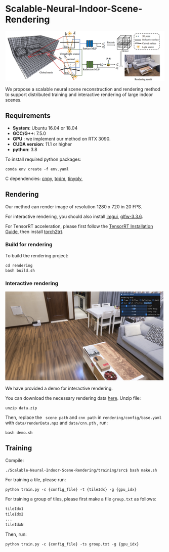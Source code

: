 # Scalable-Neural-Indoor-Scene-Rendering

![](./pics/pipeline.png)

<!-- ### [Project Page](xxx) | [Video](xxx) | [Paper](xxx)  -->

We propose a scalable neural scene reconstruction and rendering method to support distributed training and interactive rendering of large indoor scenes.



## Requirements

+ **System**: Ubuntu 16.04 or 18.04
+ **GCC/G++**: 7.5.0 
+ **GPU** : we implement our method on RTX 3090. 
+ **CUDA version**: 11.1 or higher
+ **python**: 3.8 

To install required python packages:

```shell
conda env create -f env.yaml
```

C dependencies: [cnpy](https://github.com/rogersce/cnpy), [tqdm](https://github.com/tqdm/tqdm.cpp), [tinyply](https://github.com/ddiakopoulos/tinyply), 

## Rendering

Our method can render image of resolution 1280 x 720 in 20 FPS. 

For interactive rendering, you should also install [imgui](https://github.com/ocornut/imgui), [glfw-3.3.6](https://github.com/glfw/glfw).

For TensorRT acceleration, please first follow the [TensorRT Installation Guide](https://docs.nvidia.com/deeplearning/tensorrt/install-guide/index.html), then install [torch2trt](https://github.com/NVIDIA-AI-IOT/torch2trt#option-1---without-plugins).

### Build for rendering

To build the rendering project:

```shell
cd rendering
bash build.sh
```



### Interactive rendering

<img src='./pics/viewer.png' width=500 >

We have provided a demo for interactive rendering. 

You can download the necessary rendering data [here](https://drive.google.com/file/d/1K2YFchSkCOerWZQ2UZtXWFzTG6Ph1n72/view?usp=sharing). Unzip file:

```shell
unzip data.zip
```

Then, replace the ` scene path` and `cnn path` in `rendering/config/base.yaml` with `data/renderData.npz` and `data/cnn.pth` , run:

```shell
bash demo.sh
```

## Training

Compile:

```shell
./Scalable-Neural-Indoor-Scene-Rendering/training/src$ bash make.sh
```



For training a tile, please run:

```shell
python train.py -c {config_file} -t {tileIdx} -g {gpu_idx}
```

For training a group of tiles, please first make a file `group.txt` as follows:

```txt
tileIdx1
tileIdx2 
...
tileIdxN 
```

Then, run:

```shell
python train.py -c {config_file} -ts group.txt -g {gpu_idx}
```



